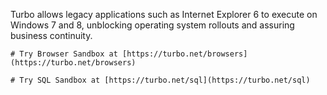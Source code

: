 Turbo allows legacy applications such as Internet Explorer 6 to execute on Windows 7 and 8, unblocking operating system rollouts and assuring business continuity.
    
    # Try Browser Sandbox at [https://turbo.net/browsers](https://turbo.net/browsers)
    
    # Try SQL Sandbox at [https://turbo.net/sql](https://turbo.net/sql)